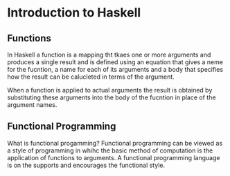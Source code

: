 # Introduction to Haskell

## Functions
In Haskell a function is a mapping tht tkaes one or more arguments and produces a single result and is defined using an equation that gives a neme for the fucntion, a name for each of its arguments and a body that specifies how the result can be calucleted in terms of the argument.

When a function is applied to actual arguments the result is obtained by substituting these arguments into the body of the fucntion in place of the argument names. 

## Functional Programming
What is functional progamming? Functional programming can be viewed as a style of programming in whihc the basic method of computation is the application of functions to arguments. A functional programming language is on the supports and encourages the functional style. 

